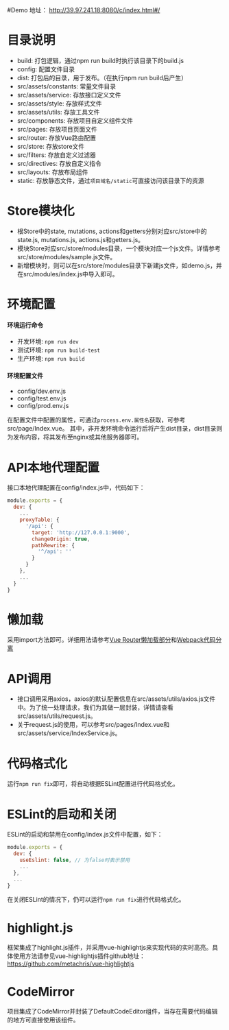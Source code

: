 #Demo 地址：
http://39.97.241.18:8080/c/index.html#/

# 目录说明
- build: 打包逻辑，通过npm run build时执行该目录下的build.js
- config: 配置文件目录
- dist: 打包后的目录，用于发布。（在执行npm run build后产生）
- src/assets/constants: 常量文件目录
- src/assets/service: 存放接口定义文件
- src/assets/style: 存放样式文件
- src/assets/utils: 存放工具文件
- src/components: 存放项目自定义组件文件
- src/pages: 存放项目页面文件
- src/router: 存放Vue路由配置
- src/store: 存放store文件
- src/filters: 存放自定义过滤器
- src/directives: 存放自定义指令
- src/layouts: 存放布局组件
- static: 存放静态文件，通过`项目域名/static`可直接访问该目录下的资源

# Store模块化
- 根Store中的state, mutations, actions和getters分别对应src/store中的state.js, mutations.js, actions.js和getters.js。
- 模块Store对应src/store/modules目录，一个模块对应一个js文件。详情参考src/store/modules/sample.js文件。
- 新增模块时，则可以在src/store/modules目录下新建js文件，如demo.js，并在src/modules/index.js中导入即可。

# 环境配置
#### 环境运行命令
- 开发环境: `npm run dev`
- 测试环境: `npm run build-test`
- 生产环境: `npm run build`

#### 环境配置文件

- config/dev.env.js
- config/test.env.js
- config/prod.env.js

在配置文件中配置的属性，可通过`process.env.属性名`获取，可参考src/page/Index.vue。
其中，非开发环境命令运行后将产生dist目录，dist目录则为发布内容，将其发布至nginx或其他服务器即可。

# API本地代理配置
接口本地代理配置在config/index.js中，代码如下：
```javascript
module.exports = {
  dev: {
    ...
    proxyTable: {
      '/api': {
        target: 'http://127.0.0.1:9000',
        changeOrigin: true,
        pathRewrite: {
          '^/api': ''
        }
      }
    },
    ...
  }
}
```


# 懒加载
采用import方法即可。详细用法请参考[Vue Router懒加载部分](https://router.vuejs.org/zh/guide/advanced/lazy-loading.html#%E6%8A%8A%E7%BB%84%E4%BB%B6%E6%8C%89%E7%BB%84%E5%88%86%E5%9D%97)和[Webpack代码分离](https://webpack.docschina.org/guides/code-splitting/)

# API调用
- 接口调用采用axios，axios的默认配置信息在src/assets/utils/axios.js文件中。为了统一处理请求，我们为其做一层封装，详情请查看src/assets/utils/request.js。
- 关于request.js的使用，可以参考src/pages/Index.vue和src/assets/service/IndexService.js。

# 代码格式化
运行`npm run fix`即可，将自动根据ESLint配置进行代码格式化。

# ESLint的启动和关闭
ESLint的启动和禁用在config/index.js文件中配置，如下：
```javascript
module.exports = {
  dev: {
    useEslint: false, // 为false时表示禁用
    ...
  },
  ...
}
```
在关闭ESLint的情况下，仍可以运行`npm run fix`进行代码格式化。

# highlight.js
框架集成了highlight.js插件，并采用vue-highlightjs来实现代码的实时高亮。具体使用方法请参见vue-highlightjs插件github地址：https://github.com/metachris/vue-highlightjs
  
# CodeMirror
项目集成了CodeMirror并封装了DefaultCodeEditor组件，当存在需要代码编辑的地方可直接使用该组件。
